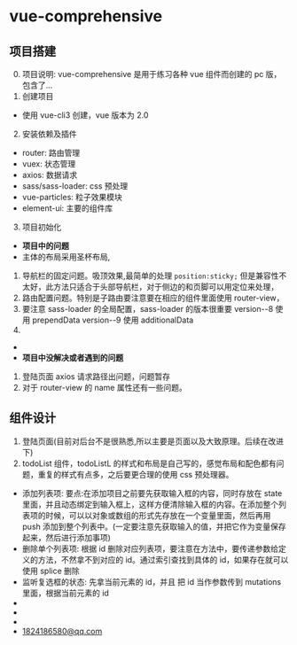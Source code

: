 <!--
 * @Author: your name
 * @Date: 2021-07-10 15:43:49
 * @LastEditTime: 2021-07-15 21:02:25
 * @LastEditors: Please set LastEditors
 * @Description: In User Settings Edit
 * @FilePath: \notes\study notes\vue\vue综合项目.md
-->

# vue-comprehensive

## 项目搭建

0. 项目说明: vue-comprehensive 是用于练习各种 vue 组件而创建的 pc 版，包含了...
1. 创建项目

-   使用 vue-cli3 创建，vue 版本为 2.0

2. 安装依赖及插件

-   router: 路由管理
-   vuex: 状态管理
-   axios: 数据请求
-   sass/sass-loader: css 预处理
-   vue-particles: 粒子效果模块
-   element-ui: 主要的组件库

3. 项目初始化

-   **项目中的问题**
-   主体的布局采用圣杯布局,

1.  导航栏的固定问题。吸顶效果,最简单的处理 `position:sticky;` 但是兼容性不太好，此方法只适合于头部导航栏，对于侧边的和页脚可以用定位来处理，
2.  路由配置问题。特别是子路由要注意要在相应的组件里面使用 router-view，
3.  要注意 sass-loader 的全局配置，sass-loader 的版本很重要 version--8 使用 prependData version--9 使用 additionalData
4.

-
-   **项目中没解决或者遇到的问题**

1. 登陆页面 axios 请求路径出问题，问题暂存
2. 对于 router-view 的 name 属性还有一些问题。

## 组件设计

1.  登陆页面(目前对后台不是很熟悉,所以主要是页面以及大致原理。后续在改进下)
2.  todoList 组件，todoListL 的样式和布局是自己写的，感觉布局和配色都有问题，重复的样式有点多，之后要更合理的使用 css 预处理器。

-   添加列表项: 要点:在添加项目之前要先获取输入框的内容，同时存放在 state 里面，并且动态绑定到输入框上，这样方便清除输入框的内容。在添加整个列表项的时候，可以以对象或数组的形式先存放在一个变量里面，然后再用 push 添加到整个列表中。(一定要注意先获取输入的值，并把它作为变量保存起来，然后进行添加事项)
-   删除单个列表项: 根据 id 删除对应列表项，要注意在方法中，要传递参数给定义的方法，不然拿不到对应的 id。通过索引查找到具体的 id，如果存在就可以使用 splice 删除
-   监听复选框的状态: 先拿当前元素的 id，并且 把 id 当作参数传到 mutations 里面，根据当前元素的 id
-
-
-
-   1824186580@qq.com
